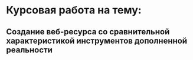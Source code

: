 # Курсовая работа на тему:
## Создание веб-ресурса со сравнительной характеристикой инструментов дополненной реальности 
